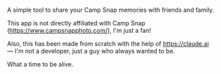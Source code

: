 A simple tool to share your Camp Snap memories with friends and family.

This app is not directly affiliated with Camp Snap (https://www.campsnapphoto.com/), I'm just a fan!

Also, this has been made from scratch with the help of https://claude.ai — I'm not a developer, just a guy who always wanted to be. 

What a time to be alive. 
